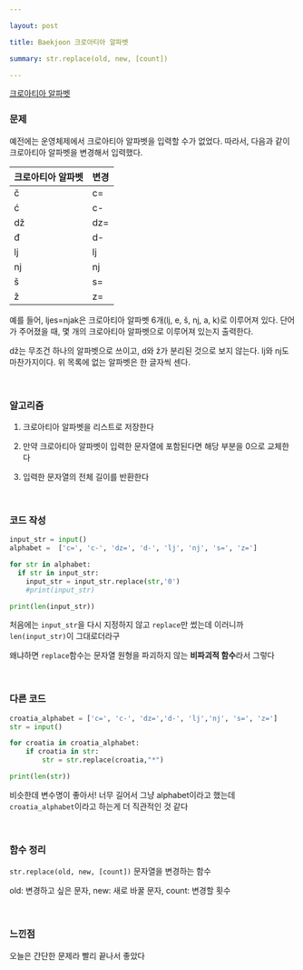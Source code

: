 ```yaml
---

layout: post

title: Baekjoon 크로아티아 알파벳

summary: str.replace(old, new, [count])

---
```


[크로아티아 알파벳](https://www.acmicpc.net/problem/2941)

### 문제

예전에는 운영체제에서 크로아티아 알파벳을 입력할 수가 없었다. 따라서, 다음과 같이 크로아티아 알파벳을 변경해서 입력했다.

| 크로아티아 알파벳 | 변경  |
| --------- | --- |
| č         | c=  |
| ć         | c-  |
| dž        | dz= |
| đ         | d-  |
| lj        | lj  |
| nj        | nj  |
| š         | s=  |
| ž         | z=  |

예를 들어, ljes=njak은 크로아티아 알파벳 6개(lj, e, š, nj, a, k)로 이루어져 있다. 단어가 주어졌을 때, 몇 개의 크로아티아 알파벳으로 이루어져 있는지 출력한다.

dž는 무조건 하나의 알파벳으로 쓰이고, d와 ž가 분리된 것으로 보지 않는다. lj와 nj도 마찬가지이다. 위 목록에 없는 알파벳은 한 글자씩 센다.

<br/>

### 알고리즘

1. 크로아티아 알파벳을 리스트로 저장한다

2. 만약 크로아티아 알파벳이 입력한 문자열에 포함된다면 해당 부분을 0으로 교체한다

3. 입력한 문자열의 전체 길이를 반환한다

<br/>

### 코드 작성

```python
input_str = input()
alphabet =  ['c=', 'c-', 'dz=', 'd-', 'lj', 'nj', 's=', 'z=']

for str in alphabet:
  if str in input_str:
    input_str = input_str.replace(str,'0')
    #print(input_str)

print(len(input_str))
```

처음에는 `input_str`을 다시 지정하지 않고 `replace`만 썼는데 이러니까  `len(input_str)`이 그대로더라구

왜냐하면 `replace`함수는 문자열 원형을 파괴하지 않는 **비파괴적 함수**라서 그렇다

<br/>

### 다른 코드

```python
croatia_alphabet = ['c=', 'c-', 'dz=','d-', 'lj','nj', 's=', 'z=']
str = input()

for croatia in croatia_alphabet:
    if croatia in str:
        str = str.replace(croatia,"*")

print(len(str))
```

비슷한데 변수명이 좋아서!  너무 길어서 그냥 alphabet이라고 했는데`croatia_alphabet`이라고 하는게 더 직관적인 것 같다

<br/>

### 함수 정리

`str.replace(old, new, [count])` 문자열을 변경하는 함수

old: 변경하고 싶은 문자, new: 새로 바꿀 문자, count: 변경할 횟수

<br/>

### 느낀점

오늘은 간단한 문제라 빨리 끝나서 좋았다


